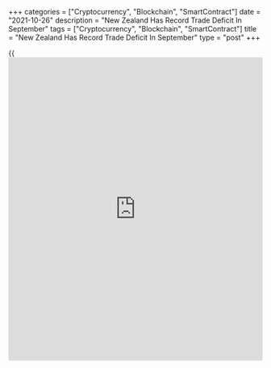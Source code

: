 +++
categories = ["Cryptocurrency", "Blockchain", "SmartContract"]
date = "2021-10-26"
description = "New Zealand Has Record Trade Deficit In September"
tags = ["Cryptocurrency", "Blockchain", "SmartContract"]
title = "New Zealand Has Record Trade Deficit In September"
type = "post"
+++

{{<iframe id="large-banner" src="https://www.bounty.group/#slide=18.0" width="100%" height="600" scrolling="no" style="border: 0px solid rgb(216, 221, 230); border-radius: 3px;">}}

New Zealand posted a record merchandise trade deficit of NZ$2.171
billion in September, Statistics New Zealand said on Wednesday.

That follows the upwardly revised NZ$2.139 billion deficit in August.

Exports climbed NZ$387 million or 10 percent on year to NZ$4.40 billion
following the upwardly revised NZ$4.36 billion total in the previous
month (originally NZ$4.35 billion).

Imports surged NZ$1.5 billion or 30 percent on year to NZ$6.57 billion,
up from the upwardly revised NZ$6.50 billion a month earlier (originally
NZ$6.49 billion).

Annual goods exports were valued at $62 billion, up NZ$1.2 billion (2.1
percent) from the previous year. Annual goods imports were valued at $66
billion, up NZ$7.0 billion (12 percent) from the previous year.

The annual goods trade balance was a deficit of NZ$4.1 billion. In the
year ended September 2020, there was a surplus of NZ$1.7 billion.

For comments and feedback [contact](https://www.playgroundfx.com/contact/): editorial@rtt[news](https://www.letsplayfx.com/blog/forex-news-website/).com

[Economic News][1]

 **What parts of the world are seeing the best (and worst) economic
performances lately? Click[here][2] to check out our [Econ Scorecard][2]
and find out! See up-to-the-moment [ranking](https://www.playgroundfx.com/blog/crypto-exchange-ranking/)s for the best and worst
performers in [GDP][3], [unemployment rate][4], [inflation][5] and much
more.**

   1. www.rtt[news](https://www.letsplayfx.com/blog/forex-news-website/).com/Content/EconomicNews.aspx
   2. www.rtt[news](https://www.letsplayfx.com/blog/forex-news-website/).com/economic-scorecard/world-rank/retail-sales/highest-performance.aspx
   3. www.rtt[news](https://www.letsplayfx.com/blog/forex-news-website/).com/economic-scorecard/world-rank/GDP/highest-performance.aspx
   4. www.rtt[news](https://www.letsplayfx.com/blog/forex-news-website/).com/economic-scorecard/world-rank/unemployment-rate/lowest-performance.aspx
   5. www.rtt[news](https://www.letsplayfx.com/blog/forex-news-website/).com/economic-scorecard/world-rank/CPI/highest-performance.aspx
